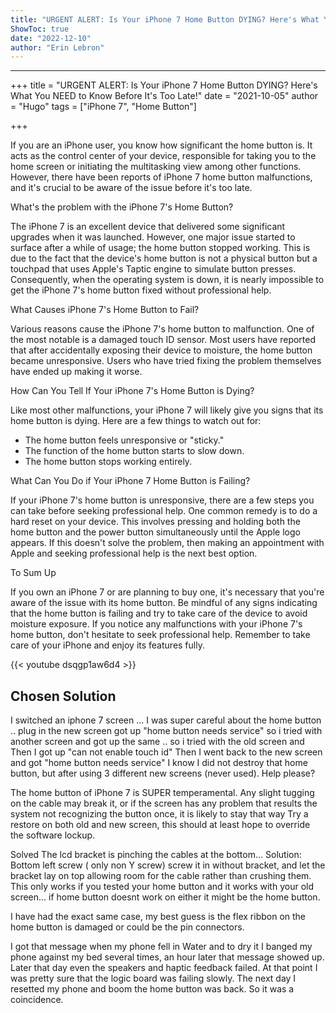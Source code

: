 ```yaml
---
title: "URGENT ALERT: Is Your iPhone 7 Home Button DYING? Here's What You NEED to Know Before It's Too Late!"
ShowToc: true 
date: "2022-12-10"
author: "Erin Lebron"
---
```

*****
+++
title = "URGENT ALERT: Is Your iPhone 7 Home Button DYING? Here's What You NEED to Know Before It's Too Late!"
date = "2021-10-05"
author = "Hugo"
tags = ["iPhone 7", "Home Button"]

+++

If you are an iPhone user, you know how significant the home button is. It acts as the control center of your device, responsible for taking you to the home screen or initiating the multitasking view among other functions. However, there have been reports of iPhone 7 home button malfunctions, and it's crucial to be aware of the issue before it's too late.

What's the problem with the iPhone 7's Home Button? 

The iPhone 7 is an excellent device that delivered some significant upgrades when it was launched. However, one major issue started to surface after a while of usage; the home button stopped working. This is due to the fact that the device's home button is not a physical button but a touchpad that uses Apple's Taptic engine to simulate button presses. Consequently, when the operating system is down, it is nearly impossible to get the iPhone 7's home button fixed without professional help.

What Causes iPhone 7's Home Button to Fail?

Various reasons cause the iPhone 7's home button to malfunction. One of the most notable is a damaged touch ID sensor. Most users have reported that after accidentally exposing their device to moisture, the home button became unresponsive. Users who have tried fixing the problem themselves have ended up making it worse.

How Can You Tell If Your iPhone 7's Home Button is Dying?

Like most other malfunctions, your iPhone 7 will likely give you signs that its home button is dying. Here are a few things to watch out for:

  - The home button feels unresponsive or "sticky."
  - The function of the home button starts to slow down.
  - The home button stops working entirely.

What Can You Do if Your iPhone 7 Home Button is Failing?

If your iPhone 7's home button is unresponsive, there are a few steps you can take before seeking professional help. One common remedy is to do a hard reset on your device. This involves pressing and holding both the home button and the power button simultaneously until the Apple logo appears. If this doesn't solve the problem, then making an appointment with Apple and seeking professional help is the next best option.

To Sum Up

If you own an iPhone 7 or are planning to buy one, it's necessary that you're aware of the issue with its home button. Be mindful of any signs indicating that the home button is failing and try to take care of the device to avoid moisture exposure. If you notice any malfunctions with your iPhone 7's home button, don't hesitate to seek professional help. Remember to take care of your iPhone and enjoy its features fully.

{{< youtube dsqgp1aw6d4 >}} 



## Chosen Solution
 I switched an iphone 7 screen ... I was super careful about the home button .. plug in the new screen got up "home button needs service" so i tried with another screen and got up the same .. so i tried with the old screen and Then I got up "can not enable touch id"
Then I went back to the new screen and got "home button needs service"
I know I did not destroy that home button, but after using 3 different new screens (never used).  Help please?

 The home button of iPhone 7 is SUPER temperamental. Any slight tugging on the cable may break it, or if the screen has any problem that results the system not recognizing the button once, it is likely to stay that way
Try a restore on both old and new screen, this should at least hope to override the software lockup.

 Solved
The lcd bracket is pinching the cables at the bottom...
Solution:
Bottom left screw ( only non Y screw) screw it in without bracket, and let the bracket lay on top allowing room for the cable rather than crushing them.
This only works if you tested your home button and it works with your old screen... if home button doesnt work on either it might be the home button.

 I have had the exact same case, my best guess is the flex ribbon on the home button is damaged or could be the pin connectors.

 I got that message when my phone fell in Water and to dry it I banged my phone against my bed several times, an hour later that message showed up. Later that day even the speakers and haptic feedback failed.
At that point I was pretty sure that the logic board was failing slowly.
The next day I resetted my phone and boom the home button was back. So it was a coincidence.





